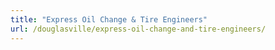 ```yaml
---
title: "Express Oil Change & Tire Engineers"
url: /douglasville/express-oil-change-and-tire-engineers/
---
```

